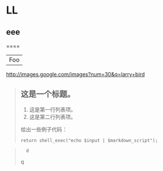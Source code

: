 # LL
## eee
====

<table>
    <tr>
        <td>Foo</td>
    </tr>
</table>

http://images.google.com/images?num=30&q=larry+bird

> ## 这是一个标题。
> 
> 1.   这是第一行列表项。
> 2.   这是第二行列表项。
> 
> 给出一些例子代码：
> 
>     return shell_exec("echo $input | $markdown_script");

>       d
> q
